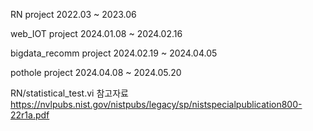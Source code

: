 RN project 2022.03 ~ 2023.06

web_IOT project 2024.01.08 ~ 2024.02.16

bigdata_recomm project 2024.02.19 ~ 2024.04.05

pothole project 2024.04.08 ~ 2024.05.20

RN/statistical_test.vi 참고자료 https://nvlpubs.nist.gov/nistpubs/legacy/sp/nistspecialpublication800-22r1a.pdf
